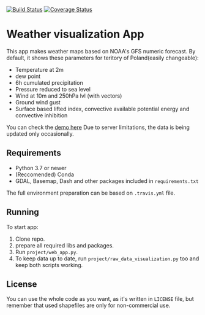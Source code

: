 [![Build Status](https://travis-ci.org/Porbi96/GFS-forecast-web-app.svg?branch=master)](https://travis-ci.org/Porbi96/GFS-forecast-web-app)
[![Coverage Status](https://coveralls.io/repos/github/Porbi96/GFS-forecast-web-app/badge.svg?branch=master)](https://coveralls.io/github/Porbi96/GFS-forecast-web-app?branch=master)

# Weather visualization App

This app makes weather maps based on NOAA's GFS numeric forecast.
By default, it shows these parameters for teritory of Poland(easily changeable):
- Temperature at 2m
- dew point
- 6h cumulated precipitation
- Pressure reduced to sea level
- Wind at 10m and 250hPa lvl (with vectors)
- Ground wind gust
- Surface based lifted index, convective available potential energy and convective inhibition

You can check the [demo here](https://gfs-vis.herokuapp.com/)
Due to server limitations, the data is being updated only occasionally.

## Requirements
* Python 3.7 or newer
* (Reccomended) Conda
* GDAL, Basemap, Dash and other packages included in `requirements.txt`

The full environment preparation can be based on `.travis.yml` file.

## Running
To start app:
1. Clone repo.
2. prepare all required libs and packages.
3. Run `project/web_app.py`.
4. To keep data up to date, run `project/raw_data_visualization.py` too and keep both scripts working.

## License
You can use the whole code as you want, as it's written in `LICENSE` file, but remember that used shapefiles are only for non-commercial use.